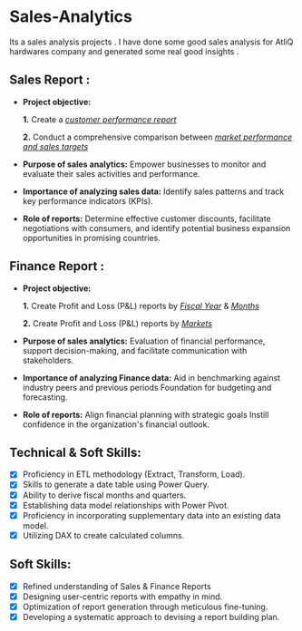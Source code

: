 # Sales-Analytics
Its a sales analysis projects . I have done some good sales analysis for AtliQ hardwares company and generated some real good insights .

## Sales Report :


- **Project objective:** 

    **1.** Create a _[customer performance report](https://github.com/Astitva94525683/Sales-Analytics/blob/main/reports/Customer%20Performance%20Report.pdf)_ 

    **2.** Conduct a comprehensive comparison between _[market performance and sales targets](https://github.com/Astitva94525683/Sales-Analytics/blob/main/reports/Market%20Performance%20vs%20Target%20Report.pdf
)_

- **Purpose of sales analytics:** Empower businesses to monitor and evaluate their sales activities and performance.

- **Importance of analyzing sales data:** Identify sales patterns and track key performance indicators (KPIs).

- **Role of reports:** Determine effective customer discounts, facilitate negotiations with consumers, and identify potential business expansion opportunities in promising countries.


## Finance Report :

- **Project objective:** 

    **1.** Create Profit and Loss (P&L) reports by _[Fiscal Year](https://github.com/Astitva94525683/Sales-Analytics/blob/main/reports/P%26L%20Statement%20by%20Fiscal%20Year.pdf
)_ & _[Months](https://github.com/Astitva94525683/Sales-Analytics/blob/main/reports/P%26L%20Statement%20by%20Months.pdf)_ 

   **2.** Create Profit and Loss (P&L) reports by _[Markets](https://github.com/Astitva94525683/Sales-Analytics/blob/main/reports/P%26L%20Statement%20by%20Markets.pdf
)_

- **Purpose of sales analytics:** Evaluation of financial performance, support decision-making, and facilitate communication with stakeholders.

- **Importance of analyzing Finance data:** Aid in benchmarking against industry peers and previous periods Foundation for budgeting and forecasting.

- **Role of reports:** Align financial planning with strategic goals Instill confidence in the organization's financial outlook.


## Technical & Soft Skills:
- [x]	Proficiency in ETL methodology (Extract, Transform, Load).
- [x]	Skills to generate a date table using Power Query.
- [x]	Ability to derive fiscal months and quarters.
- [x]	Establishing data model relationships with Power Pivot.
- [x]	Proficiency in incorporating supplementary data into an existing data model.
- [x]	Utilizing DAX to create calculated columns.

## Soft Skills:
- [x]	Refined understanding of Sales & Finance Reports
- [x]	Designing user-centric reports with empathy in mind.
- [x]	Optimization of report generation through meticulous fine-tuning.
- [x]	Developing a systematic approach to devising a report building plan.
